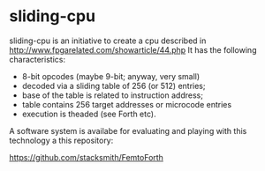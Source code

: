 sliding-cpu
===========

sliding-cpu is an initiative to create a cpu described in http://www.fpgarelated.com/showarticle/44.php
It has the following characteristics:

- 8-bit opcodes (maybe 9-bit; anyway, very small)
- decoded via a sliding table of 256 (or 512) entries;
- base of the table is related to instruction address;
- table contains 256 target addresses or microcode entries
- execution is theaded (see Forth etc).

A software system is availabe for evaluating and playing with this technology a this repository:

https://github.com/stacksmith/FemtoForth



